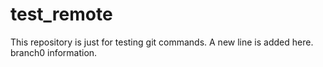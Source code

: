 # test_remote
This repository is just for testing git commands.
A new line is added here.
branch0 information.
